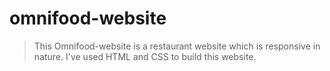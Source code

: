 # omnifood-website
> This Omnifood-website is a restaurant website which is responsive in nature.
> I've used HTML and CSS to build this website.
